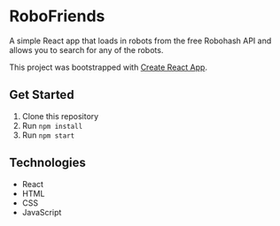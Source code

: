 # RoboFriends

A simple React app that loads in robots from the free Robohash API and allows you to search for any of the robots.

This project was bootstrapped with [Create React App](https://github.com/facebook/create-react-app).

## Get Started

1. Clone this repository
2. Run `npm install`
3. Run `npm start`

## Technologies

- React
- HTML
- CSS
- JavaScript
